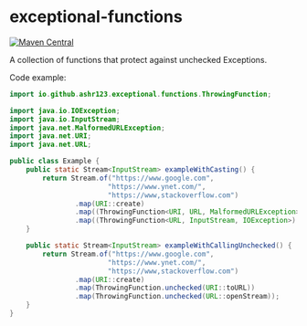 # exceptional-functions

[![Maven Central](https://img.shields.io/maven-central/v/io.github.ashr123/exceptional-functions.svg?label=Maven%20Central)](https://search.maven.org/search?q=g:%22io.github.ashr123%22%20AND%20a:%22exceptional-functions%22)

A collection of functions that protect against unchecked Exceptions.

Code example:

```java
import io.github.ashr123.exceptional.functions.ThrowingFunction;

import java.io.IOException;
import java.io.InputStream;
import java.net.MalformedURLException;
import java.net.URI;
import java.net.URL;

public class Example {
    public static Stream<InputStream> exampleWithCasting() {
        return Stream.of("https://www.google.com",
                        "https://www.ynet.com/",
                        "https://www,stackoverflow.com")
                .map(URI::create)
                .map((ThrowingFunction<URI, URL, MalformedURLException>) URI::toURL)
                .map((ThrowingFunction<URL, InputStream, IOException>) URL::openStream);
    }

    public static Stream<InputStream> exampleWithCallingUnchecked() {
        return Stream.of("https://www.google.com",
                        "https://www.ynet.com/",
                        "https://www,stackoverflow.com")
                .map(URI::create)
                .map(ThrowingFunction.unchecked(URI::toURL))
                .map(ThrowingFunction.unchecked(URL::openStream));
    }
}
```
